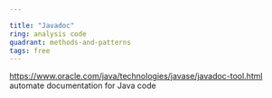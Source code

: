 ```yaml
---

title: "Javadoc"
ring: analysis code
quadrant: methods-and-patterns
tags: free
---
```

https://www.oracle.com/java/technologies/javase/javadoc-tool.html
automate documentation for Java code
